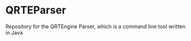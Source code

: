 QRTEParser
==========

Repository for the QRTEngine Parser, which is a command line tool written in Java
